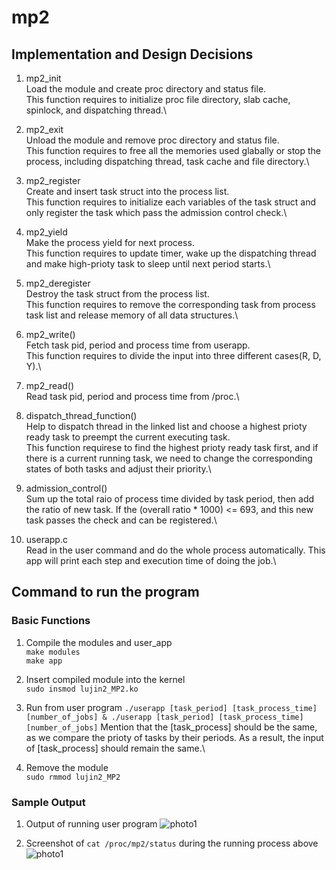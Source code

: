 # mp2 

## Implementation and Design Decisions
1) mp2_init\
Load the module and create proc directory and status file. \
This function requires to initialize proc file directory, slab cache, spinlock, and dispatching thread.\\

2) mp2_exit\
Unload the module and remove proc directory and status file.\
This function requires to free all the memories used glabally or stop the process, including dispatching thread, task cache and file directory.\\

3) mp2_register\
Create and insert task struct into the process list.\
This function requires to initialize each variables of the task struct and only register the task which pass the admission control check.\\

4) mp2_yield\
Make the process yield for next process.\
This function requires to update timer, wake up the dispatching thread and make high-prioty task to sleep until next period starts.\\

5) mp2_deregister\
Destroy the task struct from the process list.\
This function requires to remove the corresponding task from process task list and release memory of all data structures.\\

6) mp2_write()\
Fetch task pid, period and process time from userapp.\
This function requires to divide the input into three different cases(R, D, Y).\\

7) mp2_read()\
Read task pid, period and process time from /proc.\\

8) dispatch_thread_function()\
Help to dispatch thread in the linked list and choose a highest prioty ready task to preempt the current executing task.\
This function requirese to find the highest prioty ready task first, and if there is a current running task, we need to change the corresponding states of both tasks and adjust their priority.\\

9) admission_control()\
Sum up the total raio of process time divided by task period, then add the ratio of new task. If the (overall ratio * 1000) <= 693, and this new task passes the check and can be registered.\\ 

10) userapp.c\
Read in the user command and do the whole process automatically. This app will print each step and execution time of doing the job.\\

## Command to run the program
### Basic Functions
1) Compile the modules and user_app\
```make modules```\
```make app```

2) Insert compiled module into the kernel\
```sudo insmod lujin2_MP2.ko```

3) Run from user program
```./userapp [task_period] [task_process_time] [number_of_jobs] & ./userapp [task_period] [task_process_time] [number_of_jobs]```
Mention that the [task_process] should be the same, as we compare the prioty of tasks by their periods. As a result, the input of [task_process] should remain the same.\\

4) Remove the module\
```sudo rmmod lujin2_MP2```


### Sample Output
1) Output of running user program
![photo1](picture1.JPG)

2) Screenshot of ```cat /proc/mp2/status``` during the running process above
![photo1](picture2.JPG)
